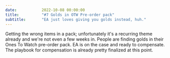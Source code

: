 ```yaml
---
date: 			2022-10-08 00:00:00
title: 			"#7 Golds in OTW Pre-order pack"
subtitle: 		"EA just loves giving you golds instead, huh."
---
```


Getting the wrong items in a pack; unfortunately it's a recurring theme already and we're not even a few weeks in. People are finding golds in their Ones To Watch pre-order pack. EA is on the case and ready to compensate. The playbook for compensation is already pretty finalized at this point.
